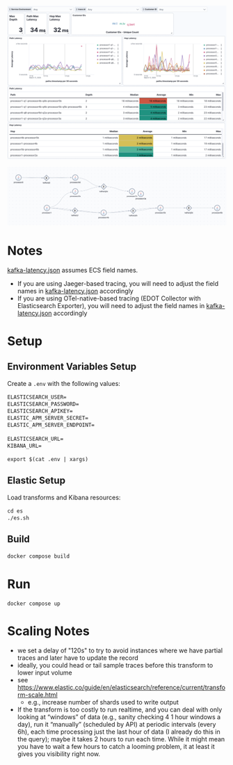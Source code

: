 ![Dashboard](docs/dashboard.png)

![Service Map](docs/map.png)

# Notes

[kafka-latency.json](es/transforms/kafka-latency.json) assumes ECS field names.

* If you are using Jaeger-based tracing, you will need to adjust the field names in [kafka-latency.json](es/transforms/kafka-latency.json) accordingly
* If you are using OTel-native-based tracing (EDOT Collector with Elasticsearch Exporter), you will need to adjust the field names in [kafka-latency.json](es/transforms/kafka-latency.json) accordingly

# Setup

## Environment Variables Setup

Create a `.env` with the following values:

```
ELASTICSEARCH_USER=
ELASTICSEARCH_PASSWORD=
ELASTICSEARCH_APIKEY=
ELASTIC_APM_SERVER_SECRET=
ELASTIC_APM_SERVER_ENDPOINT=

ELASTICSEARCH_URL=
KIBANA_URL=
```

`export $(cat .env | xargs)`

## Elastic Setup

Load transforms and Kibana resources:

```
cd es
./es.sh
```

## Build

`docker compose build`

# Run

`docker compose up`

# Scaling Notes

* we set a delay of "120s" to try to avoid instances where we have partial traces and later have to update the record
* ideally, you could head or tail sample traces before this transform to lower input volume
* see https://www.elastic.co/guide/en/elasticsearch/reference/current/transform-scale.html
  * e.g., increase number of shards used to write output
* If the transform is too costly to run realtime, and you can deal with only looking at “windows” of data (e.g., sanity checking 4 1 hour windows a day), run it “manually” (scheduled by API) at periodic intervals (every 6h), each time processing just the last hour of data (I already do this in the query); maybe it takes 2 hours to run each time. While it might mean you have to wait a few hours to catch a looming problem, it at least it gives you visibility right now.

